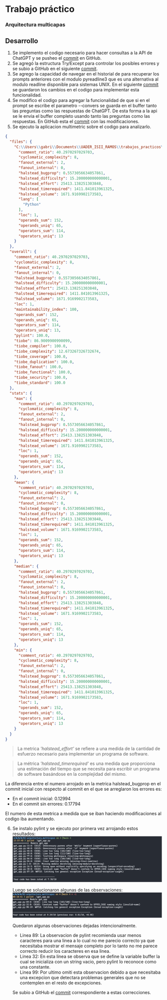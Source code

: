# Trabajo práctico
### Arquitectura multicapas

## Desarrollo

1. Se implemento el codigo necesario para hacer consultas a la API de ChatGPT y se pusheo el [commit](https://github.com/GabrielJHR/UADER_ISII_RAMOS/commit/6e81e76598a8a467f61992ef562c9da4ebca0237) en GitHub.
2. Se agregó la estructura Try/Except para controlar los posibles errores y se subio a GitHub en el siguiente [commit](https://github.com/GabrielJHR/UADER_ISII_RAMOS/commit/a928a8d8025d249c959f785bfc0fba542283c4fa).
3. Se agrego la capacidad de navegar en el historial de para recuperar los prompts anteriores con el modulo pyreadline3 que es una alternativa al modulo readline disponible para sistemas UNIX. En el siguiente [commit](https://github.com/GabrielJHR/UADER_ISII_RAMOS/commit/a928a8d8025d249c959f785bfc0fba542283c4fa) se guardaron los cambios en el codigo para implementar esta funcionalidad.
4. Se modifico el codigo para agregar la funcionalidad de que si en el prompt se escribe el parametro --convers se guarda en el buffer tanto las preguntas como las respuestas de ChatGPT. De esta forma a la api se le envia el buffer completo usando tanto las preguntas como las respuestas. En GitHub esta el [commit](https://github.com/GabrielJHR/UADER_ISII_RAMOS/commit/89763598141cc0b0f4ff920b601aea0665ddf7d9) con las modificaciones.
5. Se ejecuto la aplicacion multimetric sobre el codigo para analizarlo.
```json
{
  "files": {
    "C:\\Users\\gabri\\Documents\\UADER_ISII_RAMOS\\trabajos_practicos\\02-arquitectura_multicapas\\gpt_app.py": {
      "comment_ratio": 40.2970297029703,
      "cyclomatic_complexity": 8,
      "fanout_external": 2,
      "fanout_internal": 0,
      "halstead_bugprop": 0.5573056634057861,
      "halstead_difficulty": 15.200000000000001,
      "halstead_effort": 25413.138251303848,
      "halstead_timerequired": 1411.841013961325,
      "halstead_volume": 1671.9169902173583,
      "lang": [
        "Python"
      ],
      "loc": 1,
      "operands_sum": 152,
      "operands_uniq": 65,
      "operators_sum": 114,
      "operators_uniq": 13
    }
  },
  "overall": {
    "comment_ratio": 40.2970297029703,
    "cyclomatic_complexity": 8,
    "fanout_external": 2,
    "fanout_internal": 0,
    "halstead_bugprop": 0.5573056634057861,
    "halstead_difficulty": 15.200000000000001,
    "halstead_effort": 25413.138251303848,
    "halstead_timerequired": 1411.841013961325,
    "halstead_volume": 1671.9169902173583,
    "loc": 1,
    "maintainability_index": 100,
    "operands_sum": 152,
    "operands_uniq": 65,
    "operators_sum": 114,
    "operators_uniq": 13,
    "pylint": 100.0,
    "tiobe": 86.9009900990099,
    "tiobe_compiler": 100.0,
    "tiobe_complexity": 12.673267326732674,
    "tiobe_coverage": 100.0,
    "tiobe_duplication": 100.0,
    "tiobe_fanout": 100.0,
    "tiobe_functional": 100.0,
    "tiobe_security": 100.0,
    "tiobe_standard": 100.0
  },
  "stats": {
    "max": {
      "comment_ratio": 40.2970297029703,
      "cyclomatic_complexity": 8,
      "fanout_external": 2,
      "fanout_internal": 0,
      "halstead_bugprop": 0.5573056634057861,
      "halstead_difficulty": 15.200000000000001,
      "halstead_effort": 25413.138251303848,
      "halstead_timerequired": 1411.841013961325,
      "halstead_volume": 1671.9169902173583,
      "loc": 1,
      "operands_sum": 152,
      "operands_uniq": 65,
      "operators_sum": 114,
      "operators_uniq": 13
    },
    "mean": {
      "comment_ratio": 40.2970297029703,
      "cyclomatic_complexity": 8,
      "fanout_external": 2,
      "fanout_internal": 0,
      "halstead_bugprop": 0.5573056634057861,
      "halstead_difficulty": 15.200000000000001,
      "halstead_effort": 25413.138251303848,
      "halstead_timerequired": 1411.841013961325,
      "halstead_volume": 1671.9169902173583,
      "loc": 1,
      "operands_sum": 152,
      "operands_uniq": 65,
      "operators_sum": 114,
      "operators_uniq": 13
    },
    "median": {
      "comment_ratio": 40.2970297029703,
      "cyclomatic_complexity": 8,
      "fanout_external": 2,
      "fanout_internal": 0,
      "halstead_bugprop": 0.5573056634057861,
      "halstead_difficulty": 15.200000000000001,
      "halstead_effort": 25413.138251303848,
      "halstead_timerequired": 1411.841013961325,
      "halstead_volume": 1671.9169902173583,
      "loc": 1,
      "operands_sum": 152,
      "operands_uniq": 65,
      "operators_sum": 114,
      "operators_uniq": 13
    },
    "min": {
      "comment_ratio": 40.2970297029703,
      "cyclomatic_complexity": 8,
      "fanout_external": 2,
      "fanout_internal": 0,
      "halstead_bugprop": 0.5573056634057861,
      "halstead_difficulty": 15.200000000000001,
      "halstead_effort": 25413.138251303848,
      "halstead_timerequired": 1411.841013961325,
      "halstead_volume": 1671.9169902173583,
      "loc": 1,
      "operands_sum": 152,
      "operands_uniq": 65,
      "operators_sum": 114,
      "operators_uniq": 13
    }
  }
}
```

> La metrica *'halstead_effort'* se refiere a una medida de la cantidad de esfuerzo necesario para implementar un programa de software.

> La métrica *'halstead_timerequired'* es una medida que proporciona una estimación del tiempo que se necesita para escribir un programa de software basándose en la complejidad del mismo.

  La diferencia entre el numero arrojado en la metrica halstead_bugprop en el commit inicial con respecto al commit en el que se arreglaron los errores es:
  * En el commit inicial: 0.12994
  * En el commit sin errores: 0.17794

  El numero de esta metrica a medida que se iban haciendo modificaciones al codigo iba aumentando.

6. Se instalo pylint y se ejecuto por primera vez arrojando estos resultados:
![Primera imagen](img/01.png)

    Luego se solucionaron algunas de las observaciones:
    ![Segunda imagen](img/02.png)

    Quedaron algunas observaciones dejadas intencionalmente.

    * Linea 89: La observacion de pylint recomienda usar menos caracteres para una linea a lo cual no me parecio correcto ya que necesitaba mostrar el mensaje completo por lo tanto no me parece correcto reducir los caracteres en esa linea.
    * Linea 32: En esta linea se observa que se define la variable buffer la cual se inicializa con un string vacio, pero pylint lo reconoce como una constante.
    * Linea 99: Por ultimo omiti esta observacion debido a que necesitaba una excepcion que detectara problemas generales que no se contemplen en el resto de excepciones.

    Se subio a GitHub el [commit](https://github.com/GabrielJHR/UADER_ISII_RAMOS/commit/e6bd9e9e25e60a07fdea80bba9e24e412cc37d35) correspondiente a estas correcciones.